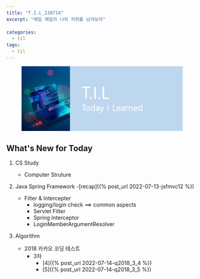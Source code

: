 ```yaml
---
title: "T.I.L_220714"
excerpt: "매일 매일의 나의 자취를 남겨보자"

categories:
  - til
tags:
  - til
---
```

<figure>
    <img src="/assets/images/til_image.png">
</figure>

## What's New for Today   
1. CS Study
    - Computer Struture


2. Java Spring Framework
    -[recap]({% post_url 2022-07-13-jsfmvc12 %})
    - Filter & Intercepter
        - logging/login check ==> common aspects
        - Servlet Filter
        - Spring Interceptor
        - LoginMemberArgumentResolver
  

3. Algorithm
    - 2018 카카오 코딩 테스트
        - 3차
            - [4]({% post_url 2022-07-14-q2018_3_4 %})
            - [5]({% post_url 2022-07-14-q2018_3_5 %})

  




